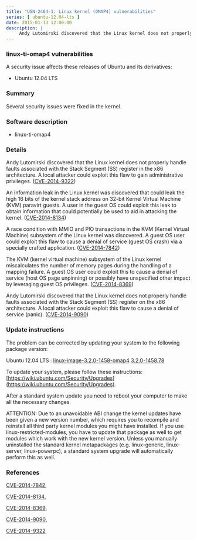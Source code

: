 ```yaml
---
title: "USN-2464-1: Linux kernel (OMAP4) vulnerabilities"
series: [ ubuntu-12.04-lts ]
date: 2015-01-13 12:00:00
description: |
     Andy Lutomirski discovered that the Linux kernel does not properly handle faults associated with the Stack Segment (SS) register in the x86 architecture. A local attacker could exploit this flaw to gain administrative privileges. ([CVE-2014-9322](http://people.ubuntu.com/~ubuntu-security/cve/CVE-2014-9322))
--- 
```

 
### linux-ti-omap4 vulnerabilities

A security issue affects these releases of Ubuntu and its derivatives:

* Ubuntu 12.04 LTS

### Summary

Several security issues were fixed in the kernel. 

### Software description

* linux-ti-omap4 

### Details

 Andy Lutomirski discovered that the Linux kernel does not properly handle faults associated with the Stack Segment (SS) register in the x86 architecture. A local attacker could exploit this flaw to gain administrative privileges. ([CVE-2014-9322](http://people.ubuntu.com/~ubuntu-security/cve/CVE-2014-9322))

An information leak in the Linux kernel was discovered that could leak the high 16 bits of the kernel stack address on 32-bit Kernel Virtual Machine (KVM) paravirt guests. A user in the guest OS could exploit this leak to obtain information that could potentially be used to aid in attacking the kernel. ([CVE-2014-8134](http://people.ubuntu.com/~ubuntu-security/cve/CVE-2014-8134))

A race condition with MMIO and PIO transactions in the KVM (Kernel Virtual Machine) subsystem of the Linux kernel was discovered. A guest OS user could exploit this flaw to cause a denial of service (guest OS crash) via a specially crafted application. ([CVE-2014-7842](http://people.ubuntu.com/~ubuntu-security/cve/CVE-2014-7842))

The KVM (kernel virtual machine) subsystem of the Linux kernel miscalculates the number of memory pages during the handling of a mapping failure. A guest OS user could exploit this to cause a denial of service (host OS page unpinning) or possibly have unspecified other impact by leveraging guest OS privileges. ([CVE-2014-8369](http://people.ubuntu.com/~ubuntu-security/cve/CVE-2014-8369))

Andy Lutomirski discovered that the Linux kernel does not properly handle faults associated with the Stack Segment (SS) register on the x86 architecture. A local attacker could exploit this flaw to cause a denial of service (panic). ([CVE-2014-9090](http://people.ubuntu.com/~ubuntu-security/cve/CVE-2014-9090)) 

### Update instructions

The problem can be corrected by updating your system to the following package version:

Ubuntu 12.04 LTS
 : [linux-image-3.2.0-1458-omap4](https://launchpad.net/ubuntu/+source/linux-ti-omap4) <span> [3.2.0-1458.78](https://launchpad.net/ubuntu/+source/linux-ti-omap4/3.2.0-1458.78) </span> 

To update your system, please follow these instructions: [https://wiki.ubuntu.com/Security/Upgrades](https://wiki.ubuntu.com/Security/Upgrades).

After a standard system update you need to reboot your computer to make all the necessary changes.

ATTENTION: Due to an unavoidable ABI change the kernel updates have been given a new version number, which requires you to recompile and reinstall all third party kernel modules you might have installed. If you use linux-restricted-modules, you have to update that package as well to get modules which work with the new kernel version. Unless you manually uninstalled the standard kernel metapackages (e.g. linux-generic, linux-server, linux-powerpc), a standard system upgrade will automatically perform this as well. 

### References

 [CVE-2014-7842](http://people.ubuntu.com/~ubuntu-security/cve/CVE-2014-7842), 

 [CVE-2014-8134](http://people.ubuntu.com/~ubuntu-security/cve/CVE-2014-8134), 

 [CVE-2014-8369](http://people.ubuntu.com/~ubuntu-security/cve/CVE-2014-8369), 

 [CVE-2014-9090](http://people.ubuntu.com/~ubuntu-security/cve/CVE-2014-9090), 

 [CVE-2014-9322](http://people.ubuntu.com/~ubuntu-security/cve/CVE-2014-9322)
 
